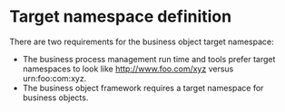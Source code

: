 <!-- image -->

# Target namespace definition

There are two requirements for the business object target namespace:

- The business process management run time and tools prefer target namespaces to look like
http://www.foo.com/xyz versus urn:foo:com:xyz.
- The business object framework requires a target namespace for business objects.